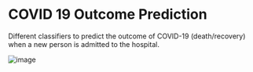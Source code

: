 # COVID 19 Outcome Prediction

Different classifiers to predict the outcome of COVID-19 (death/recovery) when a new person is admitted to the hospital.

![image](https://github.com/areegtarek/COVID-19-Outcome-Prediction/assets/46351336/ac83e793-a747-44d2-9738-1019062efd01)
